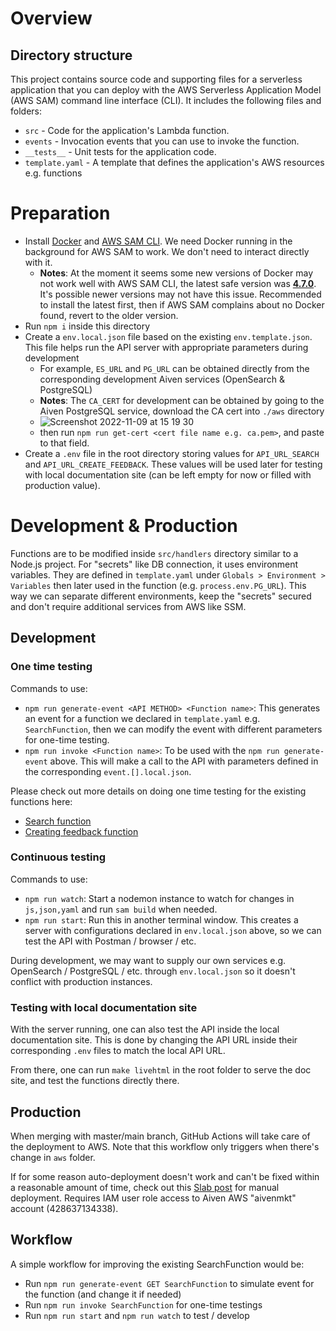 # Overview

## Directory structure

This project contains source code and supporting files for a serverless application that you can deploy with the AWS Serverless Application Model (AWS SAM) command line interface (CLI). It includes the following files and folders:

- `src` - Code for the application's Lambda function.
- `events` - Invocation events that you can use to invoke the function.
- `__tests__` - Unit tests for the application code.
- `template.yaml` - A template that defines the application's AWS resources e.g. functions

# Preparation

- Install [Docker](https://www.docker.com/) and [AWS SAM CLI](https://docs.aws.amazon.com/serverless-application-model/latest/developerguide/install-sam-cli.html). We need Docker running in the background for AWS SAM to work. We don't need to interact directly with it.
  - **Notes**: At the moment it seems some new versions of Docker may not work well with AWS SAM CLI, the latest safe version was [**4.7.0**](https://docs.docker.com/desktop/release-notes/#docker-desktop-470). It's possible newer versions may not have this issue. Recommended to install the latest first, then if AWS SAM complains about no Docker found, revert to the older version.
- Run `npm i` inside this directory
- Create a `env.local.json` file based on the existing `env.template.json`. This file helps run the API server with appropriate parameters during development
  - For example, `ES_URL` and `PG_URL` can be obtained directly from the corresponding development Aiven services (OpenSearch & PostgreSQL)
  - **Notes**: The `CA_CERT` for development can be obtained by going to the Aiven PostgreSQL service, download the CA cert into `./aws` directory
  - ![Screenshot 2022-11-09 at 15 19 30](https://user-images.githubusercontent.com/110401626/200845923-0023847b-5f0d-45ef-ba19-d91975faeb3c.png)
  - then run `npm run get-cert <cert file name e.g. ca.pem>`, and paste to that field.
- Create a `.env` file in the root directory storing values for `API_URL_SEARCH` and `API_URL_CREATE_FEEDBACK`. These values will be used later for testing with local documentation site (can be left empty for now or filled with production value).

# Development & Production

Functions are to be modified inside `src/handlers` directory similar to a Node.js project. For "secrets" like DB connection, it uses environment variables. They are defined in `template.yaml` under `Globals > Environment > Variables` then later used in the function (e.g. `process.env.PG_URL`). This way we can separate different environments, keep the "secrets" secured and don't require additional services from AWS like SSM.

## Development

### One time testing

Commands to use:

- `npm run generate-event <API METHOD> <Function name>`: This generates an event for a function we declared in `template.yaml` e.g. `SearchFunction`, then we can modify the event with different parameters for one-time testing.
- `npm run invoke <Function name>`: To be used with the `npm run generate-event` above. This will make a call to the API with parameters defined in the corresponding `event.[].local.json`.

Please check out more details on doing one time testing for the existing functions here:

- [Search function](https://github.com/aiven/devportal/blob/feature/use-aws/aws/SEARCH.md)
- [Creating feedback function](https://github.com/aiven/devportal/blob/feature/use-aws/aws/CreateFeedback.md)

### Continuous testing

Commands to use:

- `npm run watch`: Start a nodemon instance to watch for changes in `js,json,yaml` and run `sam build` when needed.
- `npm run start`: Run this in another terminal window. This creates a server with configurations declared in `env.local.json` above, so we can test the API with Postman / browser / etc.

During development, we may want to supply our own services e.g. OpenSearch / PostgreSQL / etc. through `env.local.json` so it doesn't conflict with production instances.

### Testing with local documentation site

With the server running, one can also test the API inside the local documentation site. This is done by changing the API URL inside their corresponding `.env` files to match the local API URL.

From there, one can run `make livehtml` in the root folder to serve the doc site, and test the functions directly there.

## Production

When merging with master/main branch, GitHub Actions will take care of the deployment to AWS. 
Note that this workflow only triggers when there's change in `aws` folder.

If for some reason auto-deployment doesn't work and can't be fixed within a reasonable amount of time, check out this [Slab post](https://aiven.slab.com/posts/dev-portal-manual-deployment-to-aws-plan-b-fdaubgtp) for manual deployment. Requires IAM user role access to Aiven AWS "aivenmkt" account (428637134338).

## Workflow

A simple workflow for improving the existing SearchFunction would be:

- Run `npm run generate-event GET SearchFunction` to simulate event for the function (and change it if needed)
- Run `npm run invoke SearchFunction` for one-time testings
- Run `npm run start` and `npm run watch` to test / develop
